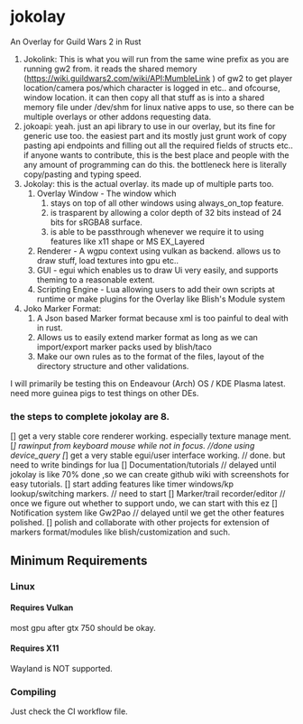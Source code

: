 # jokolay
An Overlay for Guild Wars 2 in Rust



1. Jokolink: This is what you will run from the same wine prefix as you are running gw2 from. it reads the shared memory (https://wiki.guildwars2.com/wiki/API:MumbleLink ) of gw2 to get player location/camera pos/which character is logged in  etc..  and ofcourse, window location. it can then copy all that stuff as is into a shared memory file under /dev/shm for linux native apps to use, so there can be multiple overlays or other addons requesting data.
2. jokoapi: yeah. just an api library to use in our overlay, but its fine for generic use too. the easiest part and its mostly just grunt work of copy pasting api endpoints and filling out all the required fields of structs etc.. if anyone wants to contribute, this is the best place and people with the any amount of programming can do this. the bottleneck here is literally copy/pasting and typing speed.
3. Jokolay: this is the actual overlay. its made up of multiple parts too.
   1. Overlay Window - The window which 
      1. stays on top of all other windows using always_on_top feature.  
      2. is trasparent by allowing a color depth of 32 bits instead of 24 bits for sRGBA8 surface.
      3. is able to be passthrough whenever we require it to using features like x11 shape or MS EX_Layered
   2. Renderer - A wgpu context using vulkan as backend. allows us to draw stuff, load textures into gpu etc..
   3. GUI - egui which enables us to draw Ui very easily, and supports theming to a reasonable extent.
   4. Scripting Engine - Lua allowing users to add their own scripts at runtime or make plugins for the Overlay like Blish's Module system
4. Joko Marker Format:
   1. A Json based Marker format because xml is too painful to deal with in rust. 
   2. Allows us to easily extend marker format as long as we can import/export marker packs used by blish/taco
   3. Make our own rules as to the format of the files, layout of the directory structure and other validations.
      
I will primarily be testing this on Endeavour (Arch) OS / KDE Plasma latest. need more guinea pigs to test things on other DEs. 

### the steps to complete jokolay are 8. 
[] get a very stable core renderer working. especially texture manage ment. 
[*] rawinput from keyboard mouse while not in focus. //done using device_query
[*] get a very stable egui/user interface working. // done. but need to write bindings for lua
[] Documentation/tutorials // delayed until jokolay is like 70% done ,so we can create github wiki with screenshots for easy tutorials.
[] start adding features like timer windows/kp lookup/switching markers. // need to start
[] Marker/trail recorder/editor // once we figure out whether to support undo, we can start with this ez
[] Notification system like Gw2Pao // delayed until we get the other features polished. 
[] polish and collaborate with other projects for extension of markers format/modules like blish/customization and such.





## Minimum Requirements
### Linux
#### Requires Vulkan
most gpu after gtx 750 should be okay.
#### Requires X11
Wayland is NOT supported. 
### Compiling
Just check the CI workflow file. 

